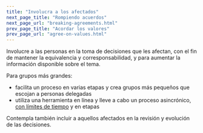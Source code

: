 ```yaml
---
title: "Involucra a los afectados"
next_page_title: "Rompiendo acuerdos"
next_page_url: "breaking-agreements.html"
prev_page_title: "Acordar los valores"
prev_page_url: "agree-on-values.html"
---
```



<div class="card summary"><div class="card-body">Involucre a las personas en la toma de decisiones que les afectan, con el fin de mantener la equivalencia y corresponsabilidad, y para aumentar la información disponible sobre el tema.
</div></div>

Para grupos más grandes:

-   facilita un proceso en varias etapas y crea grupos más pequeños que escojan a personas delegadas
-   utiliza una herramienta en línea y lleve a cabo un proceso asincrónico, [con límites de tiempo](timebox-activities.html) y en etapas

Contempla también incluir a aquellos afectados en la revisión y evolución de las decisiones.
